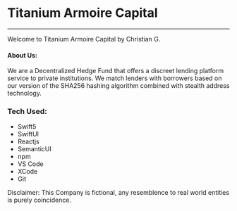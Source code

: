 # Titanium Armoire Capital
<hr/>
<p>
  Welcome to Titanium Armoire Capital by Christian G.<br/>
</p>
<h4> About Us: </h4>
<p>
   We are a Decentralized Hedge Fund that offers a discreet lending platform service to private institutions. We match lenders with borrowers based on our version of the SHA256 hashing algorithm combined with stealth address technology.
</p>
<h3>
  Tech Used:
</h3>
<ul>
  <li> Swift5 </li>
  <li> SwiftUI </li>
  <li> Reactjs </li>
  <li> SemanticUI </li>
  <li> npm </li>
  <li> VS Code </li>
  <li> XCode </li>
  <li> Git </li>
</ul>
<footer>
  <p>
    Disclaimer: This Company is fictional, any resemblence to real world entities is purely coincidence.
  </p>
</footer>
